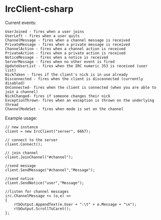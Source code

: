IrcClient-csharp
================


Current events:

    UserJoined - fires when a user joins
    UserLeft - fires when a user quits
    ChannelMessage - fires when a channel message is received
    PrivateMessage - fires when a private message is received
    ChannelAction - fires when a channel action is received
    PrivateAction - fires when a private action is received
    NoticeMessage - fires when a notice is received
    ServerMessage - fires when no other event is fired
    UpdateUserList - fires when the IRC numeric 353 is received (user list)
    NickTaken - fires if the client's nick is in use already
    Disconnected - fires when the client is disconnected (currently disabled)
    OnConnected- fires when the client is connected (when you are able to join a channel)
    NickChanged- fires if someone changes their nick
    ExceptionThrown- fires when an exception is thrown on the underlying thread
    ChannelModeSet - fires when mode is set on the channel
    
Example usage:

    // new instance
    client = new IrcClient("server", 6667);
    
    // connect to the server
    client.Connect();
    
    // join channel
    client.JoinChannel("#channel");
    
    //send message
    client.SendMessage("#channel","Message");
    
    //send notice
    client.SendNotice("user","Message");
    
    //listen for channel messages
    irc.ChannelMessage += (o,e) =>
    {
        rtbOutput.AppendText(e.User + ":\t" + e.Message + "\n");
        rtbOutput.ScrollToCaret();
    };
